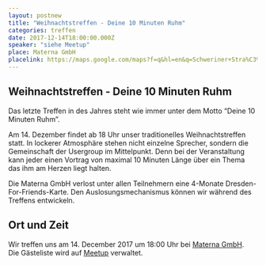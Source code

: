 ```yaml
---
layout: postnew
title: "Weihnachtstreffen - Deine 10 Minuten Ruhm"
categories: treffen
date: 2017-12-14T18:00:00.000Z
speaker: "siehe Meetup"
place: Materna GmbH
placelink: https://maps.google.com/maps?f=q&hl=en&q=Schweriner+Stra%C3%9Fe+1%2C+Dresden%2C+de
---
```


## Weihnachtstreffen - Deine 10 Minuten Ruhm
<p>Das letzte Treffen in des Jahres steht wie immer unter dem Motto “Deine 10 Minuten Ruhm”.</p> <p>Am 14. Dezember findet ab 18 Uhr unser traditionelles Weihnachtstreffen statt. In lockerer Atmosphäre stehen nicht einzelne Sprecher, sondern die Gemeinschaft der Usergroup im Mittelpunkt. Denn bei der Veranstaltung kann jeder einen Vortrag von maximal 10 Minuten Länge über ein Thema das ihm am Herzen liegt halten.</p> <p>Die Materna GmbH verlost unter allen Teilnehmern eine 4-Monate Dresden-For-Friends-Karte. Den Auslosungsmechanismus können wir während des Treffens entwickeln. </p> 

## Ort und Zeit
Wir treffen uns am 14. December 2017 um 18:00 Uhr bei [Materna GmbH](https://maps.google.com/maps?f=q&hl=en&q=Schweriner+Stra%C3%9Fe+1%2C+Dresden%2C+de).  
Die Gästeliste wird auf [Meetup](https://www.meetup.com/NET-User-Group-Dresden/events/245636321/) verwaltet.
